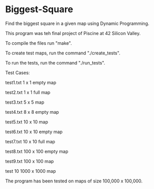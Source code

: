 # Biggest-Square
Find the biggest square in a given map using Dynamic Programming.


This program was teh final project of Piscine at 42 Silicon Valley.



To compile the files run "make".

To create test maps, run the command "./create_tests".

To run the tests, run the command "./run_tests".

Test Cases:

test1.txt
1 x 1 empty map 

test2.txt
1 x 1 full map

test3.txt
5 x 5 map

test4.txt
8 x 8 empty map

test5.txt
10 x 10 map

test6.txt
10 x 10 empty map

test7.txt
10 x 10 full map

test8.txt
100 x 100 empty map

test9.txt
100 x 100 map

test 10
1000 x 1000 map



The program has been tested on maps of size 100,000 x 100,000.
